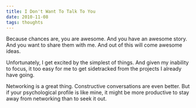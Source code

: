 ```yaml
---
title: I Don't Want To Talk To You
date: 2010-11-08
tags: thoughts
---
```


Because chances are, you are awesome. And you have an awesome story. And you want to share them with me. And out of this will come awesome ideas.

Unfortunately, I get excited by the simplest of things. And given my inability to focus, it too easy for me to get sidetracked from the projects I already have going.

Networking is a great thing. Constructive conversations are even better. But if your psychological profile is like mine, it might be more productive to stay away from networking than to seek it out.
